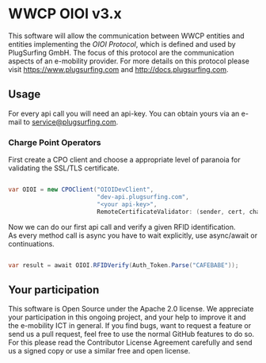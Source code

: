 WWCP OIOI v3.x
==============

This software will allow the communication between WWCP entities and
entities implementing the _OIOI Protocol_, which is defined and used
by PlugSurfing GmbH. The focus of this protocol are the communication
aspects of an e-mobility provider. For more details on this protocol
please visit https://www.plugsurfing.com and http://docs.plugsurfing.com.

## Usage

For every api call you will need an api-key. You can obtain yours via an e-mail to service@plugsurfing.com.

### Charge Point Operators

First create a CPO client and choose a appropriate level of paranoia for validating the SSL/TLS certificate.

```csharp

var OIOI = new CPOClient("OIOIDevClient",
                         "dev-api.plugsurfing.com",
                         "<your api-key>",
                         RemoteCertificateValidator: (sender, cert, chain, policyerrors) => true);

```

Now we can do our first api call and verify a given RFID identification.    
As every method call is async you have to wait explicitly, use async/await or continuations.

```csharp

var result = await OIOI.RFIDVerify(Auth_Token.Parse("CAFEBABE"));

```


## Your participation

This software is Open Source under the Apache 2.0 license. We appreciate
your participation in this ongoing project, and your help to improve it
and the e-mobility ICT in general. If you find bugs, want to request a
feature or send us a pull request, feel free to use the normal GitHub
features to do so. For this please read the Contributor License Agreement
carefully and send us a signed copy or use a similar free and open license.
